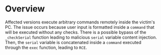 # Overview
Affected versions execute arbitrary commands remotely inside the victim's PC. The issue occurs because user input is formatted inside a `command` that will be executed without any checks. There is a possible bypass of the `_checkSerial` function leading to malicious `serial` variable content injection. Then, the `serial` variable is concatenated inside a `command` executed through the `exec` function, leading to `RCE`. 